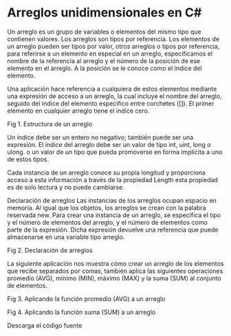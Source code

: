 # Arreglos unidimensionales en C#

Un arreglo es un grupo de variables o elementos del mismo tipo que contienen valores. Los arreglos son tipos por referencia. Los elementos de un arreglo pueden ser tipos por valor, otros arreglos o tipos por referencia, para referirse a un elemento en especial en un arreglo, especificamos el nombre de la referencia al arreglo y el número de la posición de ese elemento en el arreglo. A la posición se le conoce como el índice del elemento.

Una aplicación hace referencia a cualquiera de estos elementos mediante una expresión de acceso a un arreglo, la cual incluye el nombre del arreglo, seguido del índice del elemento especifico entre corchetes ([]). El primer elemento en cualquier arreglo tiene el índice cero.

Fig 1. Estructura de un arreglo


Un índice debe ser un entero no negativo; también puede ser una expresión. El índice del arreglo debe ser un valor de tipo int, uint, long o ulong. o un valor de un tipo que pueda promoverse en forma implícita a uno de estos tipos.

Cada instancia de un arreglo conoce su propia longitud y proporciona acceso a esta información a través de la propiedad Length esta propiedad es de solo lectura y no puede cambiarse.

Declaración de arreglos
Las instancias de los arreglos ocupan espacio en memoria. Al igual que los objetos, los arreglos se crean con la palabra reservada new. Para crear una instancia de un arreglo, se especifica el tipo y el número de elementos del arreglo, y el número de elementos como parte de la expresión. Dicha expresión devuelve una referencia que puede almacenarse en una variable tipo arreglo.

Fig 2. Declaración de arreglos


La siguiente aplicación nos muestra cómo crear un arreglo de los elementos que recibe separados por comas, también aplica las siguientes operaciones promedio (AVG), mínimo (MIN), máximo (MAX) y la suma (SUM) al conjunto de elementos.

Fig 3. Aplicando la función promedio (AVG) a un arreglo


Fig 4. Aplicando la función suma (SUM) a un arreglo


 Descarga el código fuente
